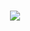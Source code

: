 <h1 align="center">
    <img align="center" src="https://github-readme-stats.vercel.app/api?username=mdallaire&show_icons=true&theme=github_dark&count_private=true&hide=stars" />
  </a>
</h1>
